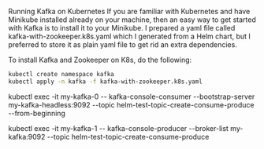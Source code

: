 Running Kafka on Kubernetes
If you are familiar with Kubernetes and have Minikube installed already on your machine, then an easy way to get started with Kafka is to install it to your Minikube. I prepared a yaml file called kafka-with-zookeeper.k8s.yaml which I generated from a Helm chart, but I preferred to store it as plain yaml file to get rid an extra dependencies.

To install Kafka and Zookeeper on K8s, do the following:

```bash
kubectl create namespace kafka
kubectl apply -n kafka -f kafka-with-zookeeper.k8s.yaml
```

kubectl exec -it my-kafka-0 -- kafka-console-consumer --bootstrap-server my-kafka-headless:9092 --topic helm-test-topic-create-consume-produce --from-beginning

kubectl exec -it my-kafka-1 -- kafka-console-producer --broker-list my-kafka:9092 --topic helm-test-topic-create-consume-produce

